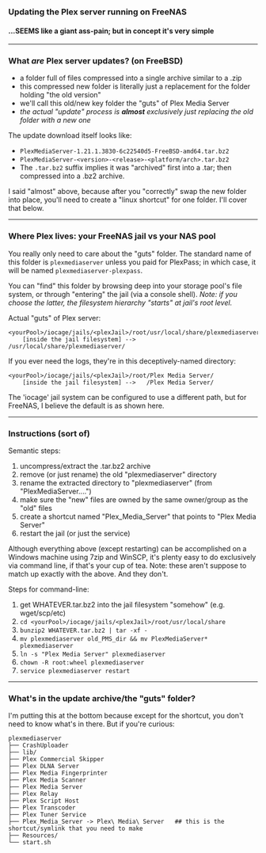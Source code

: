### Updating the Plex server running on FreeNAS
#### ...SEEMS like a giant ass-pain; but in concept it's very simple

---
### What *are* Plex server updates? (on FreeBSD)
* a folder full of files compressed into a single archive similar to a .zip
* this compressed new folder is literally just a replacement for the folder holding "the old version"
* we'll call this old/new key folder the "guts" of Plex Media Server
* *the actual "update" process is **almost** exclusively just replacing the old folder with a new one*

The update download itself looks like: 
* `PlexMediaServer-1.21.1.3830-6c22540d5-FreeBSD-amd64.tar.bz2`
* `PlexMediaServer-<version>-<release>-<platform/arch>.tar.bz2`
* The `.tar.bz2` suffix implies it was "archived" first into a .tar; then compressed into a .bz2 archive.

I said "almost" above, because after you "correctly" swap the new folder into place, you'll need to create a "linux shortcut" for one folder. I'll cover that below. 

---
### Where Plex lives: your FreeNAS jail vs your NAS pool

You really only need to care about the "guts" folder. The standard name of this folder is `plexmediaserver` unless you paid for PlexPass; in which case, it will be named `plexmediaserver-plexpass`.

You can "find" this folder by browsing deep into your storage pool's file system, or through "entering" the jail (via a console shell). *Note: if you choose the latter, the filesystem hierarchy "starts" at jail's root level.*

Actual "guts" of Plex server:
```
<yourPool>/iocage/jails/<plexJail>/root/usr/local/share/plexmediaserver/
    [inside the jail filesystem] -->   /usr/local/share/plexmediaserver/
```

If you ever need the logs, they're in this deceptively-named directory: 
```
<yourPool>/iocage/jails/<plexJail>/root/Plex Media Server/
    [inside the jail filesystem] -->   /Plex Media Server/
```

The 'iocage' jail system can be configured to use a different path, but for FreeNAS, I believe the default is as shown here.

---
### Instructions (sort of)

Semantic steps:
1. uncompress/extract the .tar.bz2 archive
2. remove (or just rename) the old "plexmediaserver" directory
3. rename the extracted directory to "plexmediaserver" (from "PlexMediaServer....")
4. make sure the "new" files are owned by the same owner/group as the "old" files
5. create a shortcut named "Plex_Media_Server" that points to "Plex Media Server"
6. restart the jail (or just the service)

Although everything above (except restarting) can be accomplished on a Windows machine using 7zip and WinSCP, it's plenty easy to do exclusively via command line, if that's your cup of tea. Note: these aren't suppose to match up exactly with the above. And they don't.

Steps for command-line:
1. get WHATEVER.tar.bz2 into the jail filesystem "somehow" (e.g. wget/scp/etc)
2. `cd <yourPool>/iocage/jails/<plexJail>/root/usr/local/share`
3. `bunzip2 WHATEVER.tar.bz2 | tar -xf -`
4. `mv plexmediaserver old_PMS_dir && mv PlexMediaServer* plexmediaserver`
5. `ln -s "Plex Media Server" plexmediaserver`
6. `chown -R root:wheel plexmediaserver`
7. `service plexmediaserver restart`

---
### What's in the update archive/the "guts" folder?

I'm putting this at the bottom because except for the shortcut, you don't need to know what's in there. But if you're curious:
```
plexmediaserver
├── CrashUploader
├── lib/
├── Plex Commercial Skipper
├── Plex DLNA Server
├── Plex Media Fingerprinter
├── Plex Media Scanner
├── Plex Media Server
├── Plex Relay
├── Plex Script Host
├── Plex Transcoder
├── Plex Tuner Service
├── Plex_Media_Server -> Plex\ Media\ Server   ## this is the shortcut/symlink that you need to make
├── Resources/
└── start.sh
```
